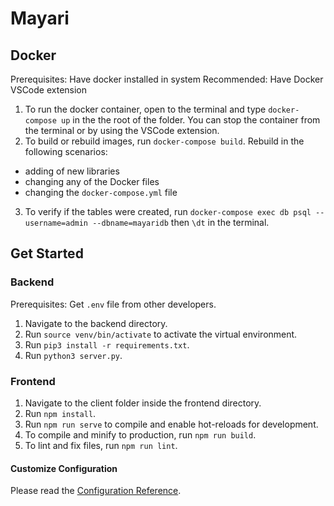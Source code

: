 # Mayari

## Docker
Prerequisites: Have docker installed in system
Recommended: Have Docker VSCode extension

1. To run the docker container, open to the terminal and type `docker-compose up` in the the root of the folder. You can stop the container from the terminal or by using the VSCode extension.
2. To build or rebuild images, run `docker-compose build`. Rebuild in the following scenarios:
  - adding of new libraries
  - changing any of the Docker files
  - changing the `docker-compose.yml` file
3. To verify if the tables were created, run `docker-compose exec db psql --username=admin --dbname=mayaridb` then `\dt` in the terminal.

## Get Started  

### Backend
Prerequisites: Get `.env` file from other developers.
1. Navigate to the backend directory.
2. Run `source venv/bin/activate` to activate the virtual environment.
3. Run `pip3 install -r requirements.txt`.
4. Run `python3 server.py`.

### Frontend
1. Navigate to the client folder inside the frontend directory.
2. Run `npm install`.
3. Run `npm run serve` to compile and enable hot-reloads for development.
4. To compile and minify to production, run `npm run build`.
5. To lint and fix files, run `npm run lint`.


#### Customize Configuration
Please read the [Configuration Reference](https://cli.vuejs.org/config/).
